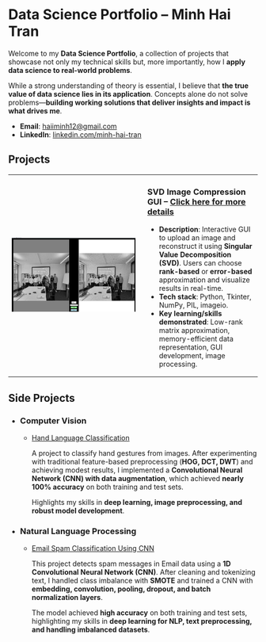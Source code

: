 # Data Science Portfolio – Minh Hai Tran

Welcome to my **Data Science Portfolio**, a collection of projects that showcase not only my technical skills but, more importantly, how I **apply data science to real-world problems**.  

While a strong understanding of theory is essential, I believe that **the true value of data science lies in its application**. Concepts alone do not solve problems—**building working solutions that deliver insights and impact is what drives me**.  

- **Email**: [haiiminh12@gmail.com](haiiminh12@gmail.com)
- **LinkedIn**: [linkedin.com/minh-hai-tran](https://www.linkedin.com/in/minh-hai-tran-19101b217/)

## Projects

<table>
<tr>
<td width="260">

<img src="https://github.com/minhhai1208/Portfolio-Data-Science/blob/main/Screenshot%202025-10-19%20090327.png" width="250" height="150">

</td>
<td>

### SVD Image Compression GUI – [Click here for more details](https://github.com/minhhai1208/SVD-with-GUI)

- **Description**: Interactive GUI to upload an image and reconstruct it using **Singular Value Decomposition (SVD)**. Users can choose **rank-based** or **error-based** approximation and visualize results in real-time.  
- **Tech stack**: Python, Tkinter, NumPy, PIL, imageio. 
- **Key learning/skills demonstrated**: Low-rank matrix approximation, memory-efficient data representation, GUI development, image processing.  

</td>
</tr>
</table>

## Side Projects

- ### Computer Vision
    - [Hand Language Classification](https://github.com/minhhai1208/handLanguageClasstification/tree/main)  

      A project to classify hand gestures from images. After experimenting with traditional feature-based preprocessing (**HOG, DCT, DWT**) and achieving modest results, I implemented a **Convolutional Neural Network (CNN) with data augmentation**, which achieved **nearly 100% accuracy** on both training and test sets.  

      Highlights my skills in **deep learning, image preprocessing, and robust model development**.
      
- ### Natural Language Processing
    - [Email Spam Classification Using CNN](https://github.com/minhhai1208/spamEmailDetection)  

      This project detects spam messages in Email data using a **1D Convolutional Neural Network (CNN)**. After cleaning and tokenizing text, I handled class imbalance with **SMOTE** and trained a CNN with **embedding, convolution, pooling, dropout, and batch normalization layers**.  

      The model achieved **high accuracy** on both training and test sets, highlighting my skills in **deep learning for NLP, text preprocessing, and handling imbalanced datasets**.  


